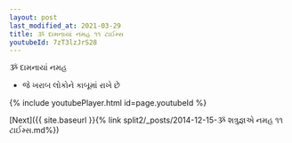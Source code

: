 ```yaml
---
layout: post
last_modified_at: 2021-03-29
title: ૐ દામનાયાં નમહ ૧૧ ટાઈમ્સ
youtubeId: 7zT3lzJrS28
---
```

 
 
 ૐ દામનાયાં નમહ  
 
 -  જે ખરાબ લોકોને કાબૂમાં રાખે છે 
 
  
 
  
 
 
 
 
 
 


{% include youtubePlayer.html id=page.youtubeId %}
 
[Next]({{ site.baseurl }}{% link  split2/_posts/2014-12-15-ૐ શત્રુજ્ઞએ નમહ ૧૧ ટાઈમ્સ.md%})
 
